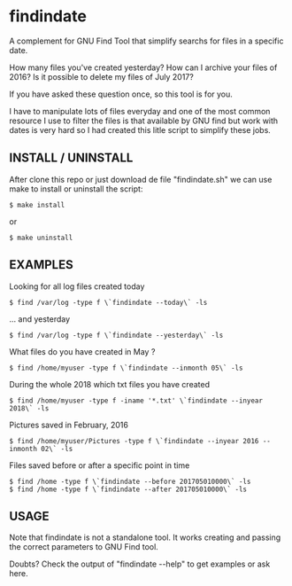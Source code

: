 # findindate

A complement for GNU Find Tool that simplify searchs for files in a specific date.

How many files you've created yesterday? How can I archive your files of 2016?
Is it possible to delete my files of July 2017?

If you have asked these question once, so this tool is for you.

I have to manipulate lots of files everyday and one of the most common resource
I use to filter the files is that available by GNU find but work with dates is
very hard so I had created this litle script to simplify these jobs.


## INSTALL / UNINSTALL ##

After clone this repo or just download de file "findindate.sh" we can use make to install or uninstall the script:

```
$ make install
```
or
```
$ make uninstall
```

## EXAMPLES ##

  Looking for all log files created today
```
$ find /var/log -type f \`findindate --today\` -ls
```

  ... and yesterday
```
$ find /var/log -type f \`findindate --yesterday\` -ls
```

  What files do you have created in May ?
```
$ find /home/myuser -type f \`findindate --inmonth 05\` -ls
```

  During the whole 2018 which txt files you have created
```
$ find /home/myuser -type f -iname '*.txt' \`findindate --inyear 2018\` -ls
```

  Pictures saved in February, 2016
```
$ find /home/myuser/Pictures -type f \`findindate --inyear 2016 --inmonth 02\` -ls
```

  Files saved before or after a specific point in time
```
$ find /home -type f \`findindate --before 201705010000\` -ls
$ find /home -type f \`findindate --after 201705010000\` -ls
```

## USAGE ##

Note that findindate is not a standalone tool. It works creating and passing the correct parameters to GNU Find tool.

Doubts? Check the output of "findindate --help" to get examples or ask here.
